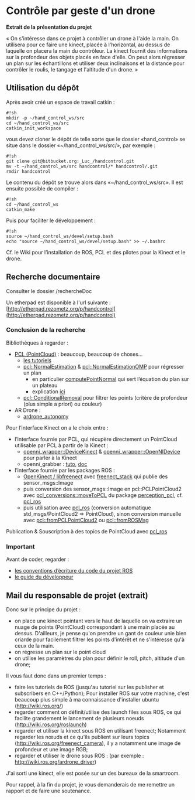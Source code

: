 # Contrôle par geste d'un drone #

**Extrait de la présentation du projet**

« On s'intéresse dans ce projet à contrôler un drone à l'aide la main. On utilisera pour ce faire une kinect, placée à l'horizontal, au dessus de laquelle on placera la main du contrôleur. La kinect fournit des informations sur la profondeur des objets placés en face d'elle. On peut alors régresser un plan sur les échantillons et utiliser deux inclinaisons et la distance pour contrôler le roulis, le tangage et l'altitude d'un drone. »

## Utilisation du dépôt ##

Après avoir créé un espace de travail catkin :

```
#!sh
mkdir -p ~/hand_control_ws/src
cd ~/hand_control_ws/src
catkin_init_workspace

```
vous devez cloner le dépôt de telle sorte que le dossier «hand_control» se situe dans le dossier «~/hand_control_ws/src/», par exemple :

```
#!sh
git clone git@bitbucket.org:_Luc_/handcontrol.git
mv -t ~/hand_control_ws/src handcontrol/* handcontrol/.git
rmdir handcontrol
```
Le contenu du dépôt se trouve alors dans «~/hand_control_ws/src». Il est ensuite possible de compiler :

```
#!sh
cd ~/hand_control_ws
catkin_make
```

Puis pour faciliter le développement : 
```
#!sh
source ~/hand_control_ws/devel/setup.bash
echo "source ~/hand_control_ws/devel/setup.bash" >> ~/.bashrc
```

Cf. le Wiki pour l’installation de ROS, PCL et des pilotes pour la Kinect et le drone.

## Recherche documentaire ##
Consulter le dossier /rechercheDoc

Un etherpad est disponible à l'url suivante : [http://etherpad.rezometz.org/p/handcontrol](http://etherpad.rezometz.org/p/handcontrol)

### Conclusion de la recherche ###

Bibliothèques à regarder :


- [PCL (PointCloud)](http://www.pointclouds.org/) : beaucoup, beaucoup de choses...
    * [les tutoriels](http://www.pointclouds.org/documentation/tutorials/)
    * [pcl::NormalEstimation](http://docs.pointclouds.org/trunk/classpcl_1_1_normal_estimation.html) & [pcl::NormalEstimationOMP](http://docs.pointclouds.org/trunk/classpcl_1_1_normal_estimation_o_m_p.html) pour régresser un plan
         - en particulier [computePointNormal](http://docs.pointclouds.org/trunk/classpcl_1_1_normal_estimation.html#afa0dd0bf400977f40eb91f08750bfa17) qui sert l’équation du plan sur un plateau
         - explication [ici](http://www.pointclouds.org/documentation/tutorials/normal_estimation.php#normal-estimation)
    * [pcl::ConditionalRemoval](http://docs.pointclouds.org/trunk/classpcl_1_1_conditional_removal.html) pour filtrer les points (critère de profondeur (plus simple a priori) ou couleur)
- AR Drone :
    * [ardrone_autonomy](https://github.com/AutonomyLab/ardrone_autonomy/tree/master#sending-commands-to-ar-drone)

Pour l’interface Kinect on a le choix entre :

- l’interface fournie par PCL, qui récupère directement un PointCloud utilisable par PCL à partir de la Kinect :
    * [openni_wrapper::DeviceKinect](http://docs.pointclouds.org/trunk/classopenni__wrapper_1_1_device_kinect.html) & [openni_wrapper::OpenNIDevice](http://docs.pointclouds.org/trunk/classopenni__wrapper_1_1_open_n_i_device.html) pour parler à la Kinect
    * openni_grabber : [tuto](http://www.pointclouds.org/documentation/tutorials/openni_grabber.php#openni-grabber), [doc](http://docs.pointclouds.org/trunk/classpcl_1_1_open_n_i_grabber.html)
- l’interface fournie par les packages ROS :
    * [OpenKinect / libfreenect](https://github.com/OpenKinect) avec [freenect_stack](http://wiki.ros.org/freenect_stack) qui publie des sensor_msgs::Image
    * puis conversion des sensor_msgs::Image en pcl::PCLPointCloud2 avec [pcl_conversions::moveToPCL](http://docs.ros.org/indigo/api/pcl_conversions/html/namespacepcl__conversions.html#a40366a910d7ce4ae63b121150381098d) du package [perception_pcl](http://wiki.ros.org/perception_pcl?distro=indigo), cf. [pcl_ros](http://wiki.ros.org/pcl_ros?distro=indigo)
    * puis utilisation avec [pcl_ros](http://wiki.ros.org/pcl_ros?distro=indigo) (conversion automatique std_msgs/PointCloud2 => PointCloud), sinon conversion manuelle avec [pcl::fromPCLPointCloud2](http://docs.pointclouds.org/trunk/namespacepcl.html#a89aca82e188e18a7c9a71324e9610ec9) ou [pcl::fromROSMsg](http://docs.pointclouds.org/trunk/namespacepcl.html#a22b3a98851964a79fafa7b9e543b3c75)

Publication & Souscription à des topics de PointCloud avec [pcl_ros](http://wiki.ros.org/pcl_ros?distro=indigo)

### Important ###
Avant de coder, regarder :

- [les conventions d’écriture du code du projet ROS](http://wiki.ros.org/CppStyleGuide)
- [le guide du développeur](http://wiki.ros.org/DevelopersGuide)

## Mail du responsable de projet (extrait) ##

Donc sur le principe du projet :

- on place une kinect pointant vers le haut de laquelle on va extraire un nuage de points (PointCloud) correspondant à une main placée au dessus. D'ailleurs, je pense qu'on prendre un gant de couleur unie bien criarde pour facilement filtrer les points d'intérêt et ne s'intéresse qu'à ceux de la main.
- on régresse un plan sur le point cloud
- on utilise les paramètres du plan pour définir le roll, pitch, altitude d'un drone;

Il vous faut donc dans un premier temps :
 
- faire les tutoriels de ROS (jusqu'au tutoriel sur les publisher et subscribers en C++/Python); Pour installer ROS sur votre machine, c'est beaucoup plus simple à ma connaissance d'installer ubuntu (http://wiki.ros.org/)
- regarder comment on définit/utilise des launch files sous ROS, ce qui facilite grandement le lancement de plusieurs noeuds (http://wiki.ros.org/roslaunch)
- regarder et utiliser la kinect sous ROS en utilisant freenect;  Notamment regarder les nœuds et ce qu'ils publient sur leurs topics (http://wiki.ros.org/freenect_camera), il y a notamment une image de profondeur et une image RGB;
- regarder et utiliser le drone sous ROS : (par exemple : http://wiki.ros.org/ardrone_driver)

J'ai sorti une kinect, elle est posée sur un des bureaux de la smartroom.

Pour rappel, à la fin du projet, je vous demanderais de me remettre un rapport et de faire une soutenance.